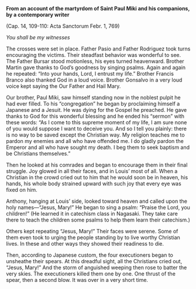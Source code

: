 

**From an account of the martyrdom of Saint Paul Miki and his companions, by a contemporary writer**

(Cap. 14, 109-110: Acta Sanctorum Febr. 1, 769)

_You shall be my witnesses_

The crosses were set in place. Father Pasio and Father Rodriguez took turns encouraging the victims. Their steadfast behavior was wonderful to see. The Father Bursar stood motionless, his eyes turned heavenward. Brother Martin gave thanks to God’s goodness by singing psalms. Again and again he repeated: “Into your hands, Lord, I entrust my life.” Brother Francis Branco also thanked God in a loud voice. Brother Gonsalvo in a very loud voice kept saying the Our Father and Hail Mary.

Our brother, Paul Miki, saw himself standing now in the noblest pulpit he had ever filled. To his “congregation” he began by proclaiming himself a Japanese and a Jesuit. He was dying for the Gospel he preached. He gave thanks to God for this wonderful blessing and he ended his “sermon” with these words: “As I come to this supreme moment of my life, I am sure none of you would suppose I want to deceive you. And so I tell you plainly: there is no way to be saved except the Christian way. My religion teaches me to pardon my enemies and all who have offended me. I do gladly pardon the Emperor and all who have sought my death. I beg them to seek baptism and be Christians themselves.”

Then he looked at his comrades and began to encourage them in their final struggle. Joy glowed in all their faces, and in Louis’ most of all. When a Christian in the crowd cried out to him that he would soon be in heaven, his hands, his whole body strained upward with such joy that every eye was fixed on him.

Anthony, hanging at Louis’ side, looked toward heaven and called upon the holy names—“Jesus, Mary!” He began to sing a psalm: “Praise the Lord, you children!” (He learned it in catechism class in Nagasaki. They take care there to teach the children some psalms to help them learn their catechism.)

Others kept repeating “Jesus, Mary!” Their faces were serene. Some of them even took to urging the people standing by to live worthy Christian lives. In these and other ways they showed their readiness to die.

Then, according to Japanese custom, the four executioners began to unsheathe their spears. At this dreadful sight, all the Christians cried out, “Jesus, Mary!” And the storm of anguished weeping then rose to batter the very skies. The executioners killed them one by one. One thrust of the spear, then a second blow. It was over in a very short time.

